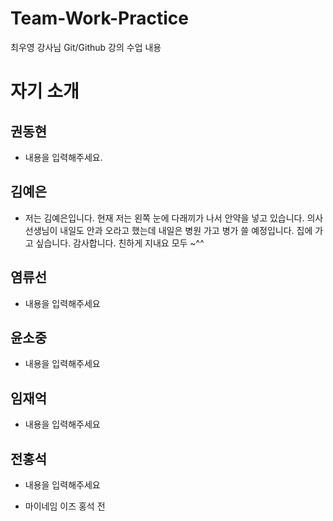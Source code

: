 # Team-Work-Practice
최우영 강사님 Git/Github 강의 수업 내용

# 자기 소개

## 권동현
- 내용을 입력해주세요.

## 김예은
- 저는 김예은입니다. 현재 저는 왼쪽 눈에 다래끼가 나서 안약을 넣고 있습니다. 의사선생님이 내일도 안과 오라고 했는데 내일은 병원 가고 병가 쓸 예정입니다. 집에 가고 싶습니다. 감사합니다. 친하게 지내요 모두 ~^^

## 염류선
- 내용을 입력해주세요

## 윤소중
- 내용을 입력해주세요

## 임재억
- 내용을 입력해주세요

## 전홍석
- 내용을 입력해주세요

* 마이네임 이즈 홍석 전
